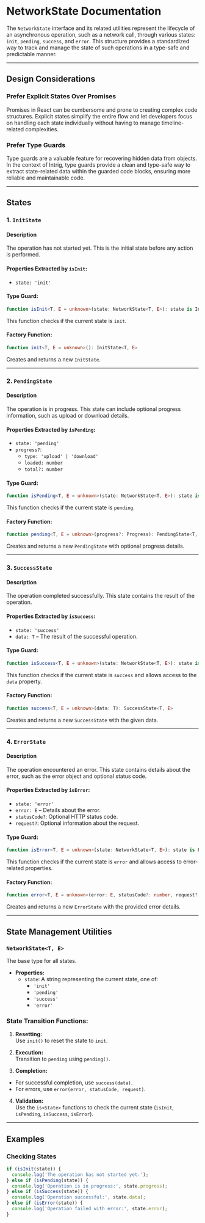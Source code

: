 # **NetworkState Documentation**

The `NetworkState` interface and its related utilities represent the lifecycle of an asynchronous operation, such as a network call, through various states: `init`, `pending`, `success`, and `error`. This structure provides a standardized way to track and manage the state of such operations in a type-safe and predictable manner.

---

## **Design Considerations**

### Prefer Explicit States Over Promises
Promises in React can be cumbersome and prone to creating complex code structures. Explicit states simplify the entire flow and let developers focus on handling each state individually without having to manage timeline-related complexities.

### Prefer Type Guards
Type guards are a valuable feature for recovering hidden data from objects. In the context of Intrig, type guards provide a clean and type-safe way to extract state-related data within the guarded code blocks, ensuring more reliable and maintainable code.

---

## **States**

### 1. **`InitState`**

#### Description
The operation has not started yet. This is the initial state before any action is performed.

#### Properties Extracted by `isInit`:
- `state: 'init'`

#### Type Guard:
```typescript
function isInit<T, E = unknown>(state: NetworkState<T, E>): state is InitState<T, E>
```
This function checks if the current state is `init`.

#### Factory Function:
```typescript
function init<T, E = unknown>(): InitState<T, E>
```
Creates and returns a new `InitState`.

---

### 2. **`PendingState`**

#### Description
The operation is in progress. This state can include optional progress information, such as upload or download details.

#### Properties Extracted by `isPending`:
- `state: 'pending'`
- `progress?`:
  - `type: 'upload' | 'download'`
  - `loaded: number`
  - `total?: number`

#### Type Guard:
```typescript
function isPending<T, E = unknown>(state: NetworkState<T, E>): state is PendingState<T, E>
```
This function checks if the current state is `pending`.

#### Factory Function:
```typescript
function pending<T, E = unknown>(progress?: Progress): PendingState<T, E>
```
Creates and returns a new `PendingState` with optional progress details.

---

### 3. **`SuccessState`**

#### Description
The operation completed successfully. This state contains the result of the operation.

#### Properties Extracted by `isSuccess`:
- `state: 'success'`
- `data: T` – The result of the successful operation.

#### Type Guard:
```typescript
function isSuccess<T, E = unknown>(state: NetworkState<T, E>): state is SuccessState<T, E>
```
This function checks if the current state is `success` and allows access to the `data` property.

#### Factory Function:
```typescript
function success<T, E = unknown>(data: T): SuccessState<T, E>
```
Creates and returns a new `SuccessState` with the given data.

---

### 4. **`ErrorState`**

#### Description
The operation encountered an error. This state contains details about the error, such as the error object and optional status code.

#### Properties Extracted by `isError`:
- `state: 'error'`
- `error: E` – Details about the error.
- `statusCode?`: Optional HTTP status code.
- `request?`: Optional information about the request.

#### Type Guard:
```typescript
function isError<T, E = unknown>(state: NetworkState<T, E>): state is ErrorState<T, E>
```
This function checks if the current state is `error` and allows access to error-related properties.

#### Factory Function:
```typescript
function error<T, E = unknown>(error: E, statusCode?: number, request?: any): ErrorState<T, E>
```
Creates and returns a new `ErrorState` with the provided error details.

---

## **State Management Utilities**

### `NetworkState<T, E>`
The base type for all states.

- **Properties:**
  - `state`: A string representing the current state, one of:
    - `'init'`
    - `'pending'`
    - `'success'`
    - `'error'`

### State Transition Functions:
1. **Resetting:**  
   Use `init()` to reset the state to `init`.

2. **Execution:**  
   Transition to `pending` using `pending()`.

3. **Completion:**
  - For successful completion, use `success(data)`.
  - For errors, use `error(error, statusCode, request)`.

4. **Validation:**  
   Use the `is<State>` functions to check the current state (`isInit`, `isPending`, `isSuccess`, `isError`).

---

## **Examples**

### Checking States
```typescript
if (isInit(state)) {
  console.log('The operation has not started yet.');
} else if (isPending(state)) {
  console.log('Operation is in progress:', state.progress);
} else if (isSuccess(state)) {
  console.log('Operation successful:', state.data);
} else if (isError(state)) {
  console.log('Operation failed with error:', state.error);
}
```

